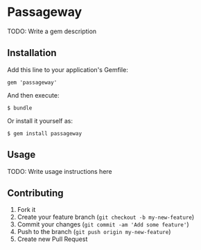 # Passageway

TODO: Write a gem description

## Installation

Add this line to your application's Gemfile:

    gem 'passageway'

And then execute:

    $ bundle

Or install it yourself as:

    $ gem install passageway

## Usage

TODO: Write usage instructions here

## Contributing

1. Fork it
2. Create your feature branch (`git checkout -b my-new-feature`)
3. Commit your changes (`git commit -am 'Add some feature'`)
4. Push to the branch (`git push origin my-new-feature`)
5. Create new Pull Request
